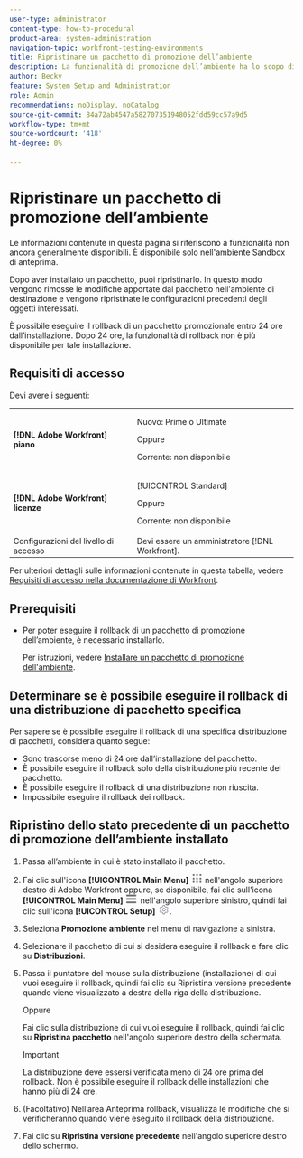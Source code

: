 ```yaml
---
user-type: administrator
content-type: how-to-procedural
product-area: system-administration
navigation-topic: workfront-testing-environments
title: Ripristinare un pacchetto di promozione dell’ambiente
description: La funzionalità di promozione dell’ambiente ha lo scopo di consentire lo spostamento di oggetti correlati alla configurazione da un ambiente all’altro. Scopri come ripristinare un pacchetto di promozione installato da un ambiente di destinazione.
author: Becky
feature: System Setup and Administration
role: Admin
recommendations: noDisplay, noCatalog
source-git-commit: 84a72ab4547a582707351948052fdd59cc57a9d5
workflow-type: tm+mt
source-wordcount: '418'
ht-degree: 0%

---
```


# Ripristinare un pacchetto di promozione dell’ambiente

<span class="preview">Le informazioni contenute in questa pagina si riferiscono a funzionalità non ancora generalmente disponibili. È disponibile solo nell&#39;ambiente Sandbox di anteprima.</span>

Dopo aver installato un pacchetto, puoi ripristinarlo. In questo modo vengono rimosse le modifiche apportate dal pacchetto nell&#39;ambiente di destinazione e vengono ripristinate le configurazioni precedenti degli oggetti interessati.

È possibile eseguire il rollback di un pacchetto promozionale entro 24 ore dall’installazione. Dopo 24 ore, la funzionalità di rollback non è più disponibile per tale installazione.

## Requisiti di accesso

Devi avere i seguenti:

<table>
  <tr>
   <td><strong>[!DNL Adobe Workfront] piano</strong>
   </td>
   <td> <p>Nuovo: Prime o Ultimate</p><p>Oppure</p><p>Corrente: non disponibile</p>
   </td>
  </tr>
  <tr>
   <td><strong>[!DNL Adobe Workfront] licenze</strong>
   </td>
   <td> <p>[!UICONTROL Standard]</p><p>Oppure</p><p>Corrente: non disponibile</p>
   </td>
  </tr>
   <tr>
   <td>Configurazioni del livello di accesso
   </td>
   <td>Devi essere un amministratore [!DNL Workfront].
   </td>
  </tr>
</table>

Per ulteriori dettagli sulle informazioni contenute in questa tabella, vedere [Requisiti di accesso nella documentazione di Workfront](/help/quicksilver/administration-and-setup/add-users/access-levels-and-object-permissions/access-level-requirements-in-documentation.md).

## Prerequisiti

* Per poter eseguire il rollback di un pacchetto di promozione dell’ambiente, è necessario installarlo.

  Per istruzioni, vedere [Installare un pacchetto di promozione dell&#39;ambiente](/help/quicksilver/administration-and-setup/set-up-workfront/workfront-testing-environments/environment-promotion-install-package.md).


## Determinare se è possibile eseguire il rollback di una distribuzione di pacchetto specifica

Per sapere se è possibile eseguire il rollback di una specifica distribuzione di pacchetti, considera quanto segue:

* Sono trascorse meno di 24 ore dall’installazione del pacchetto.
* È possibile eseguire il rollback solo della distribuzione più recente del pacchetto.
* È possibile eseguire il rollback di una distribuzione non riuscita.
* Impossibile eseguire il rollback dei rollback.


## Ripristino dello stato precedente di un pacchetto di promozione dell’ambiente installato

1. Passa all’ambiente in cui è stato installato il pacchetto.
1. Fai clic sull&#39;icona **[!UICONTROL Main Menu]** ![Main Menu](/help/_includes/assets/main-menu-icon.png) nell&#39;angolo superiore destro di Adobe Workfront oppure, se disponibile, fai clic sull&#39;icona **[!UICONTROL Main Menu]** ![Main Menu](/help/_includes/assets/main-menu-icon-left-nav.png) nell&#39;angolo superiore sinistro, quindi fai clic sull&#39;icona **[!UICONTROL Setup]** ![Setup](/help/_includes/assets/gear-icon-setup.png).
1. Seleziona **Promozione ambiente** nel menu di navigazione a sinistra.
1. Selezionare il pacchetto di cui si desidera eseguire il rollback e fare clic su **Distribuzioni**.
1. Passa il puntatore del mouse sulla distribuzione (installazione) di cui vuoi eseguire il rollback, quindi fai clic su Ripristina versione precedente quando viene visualizzato a destra della riga della distribuzione.

   Oppure

   Fai clic sulla distribuzione di cui vuoi eseguire il rollback, quindi fai clic su **Ripristina pacchetto** nell&#39;angolo superiore destro della schermata.

   >[!IMPORTANT]
   >
   >La distribuzione deve essersi verificata meno di 24 ore prima del rollback. Non è possibile eseguire il rollback delle installazioni che hanno più di 24 ore.

1. (Facoltativo) Nell’area Anteprima rollback, visualizza le modifiche che si verificheranno quando viene eseguito il rollback della distribuzione.
1. Fai clic su **Ripristina versione precedente** nell&#39;angolo superiore destro dello schermo.







